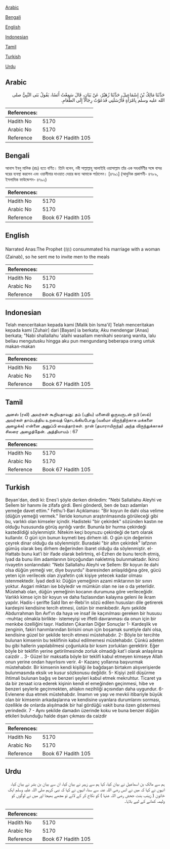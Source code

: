 [Arabic](#arabic)

[Bengali](#bengali)

[English](#english)

[Indonesian](#indonesian)

[Tamil](#tamil)

[Turkish](#turkish)

[Urdu](#urdu)

## Arabic


<div dir="rtl" lang="ar" style={{fontSize:'larger',backgroundColor:'#f8f9fa',padding:20}}>
حَدَّثَنَا مَالِكُ بْنُ إِسْمَاعِيلَ، حَدَّثَنَا زُهَيْرٌ، عَنْ بَيَانٍ، قَالَ سَمِعْتُ أَنَسًا، يَقُولُ بَنَى النَّبِيُّ صلى الله عليه وسلم بِامْرَأَةٍ فَأَرْسَلَنِي فَدَعَوْتُ رِجَالاً إِلَى الطَّعَامِ‏.‏
</div>
<div style={{backgroundColor:'#f8f9fa',padding:20, marginBottom: 10}}><table> <thead> <tr> <th>References:</th> <th></th> </tr> </thead> <tbody><tr><td>Hadith No</td><td>5170</td></tr><tr><td>Arabic No</td><td>5170</td></tr><tr><td>Reference</td><td>Book 67 Hadith 105</td></tr></tbody></table></div>

## Bengali


<div dir="ltr" lang="bn" style={{fontSize:'larger',backgroundColor:'#f8f9fa',padding:20}}>
আনাস ইবনু মালিক (রাঃ) হতে বর্ণিত। তিনি বলেন, নবী সাল্লাল্লাহু আলাইহি ওয়াসাল্লাম তাঁর এক সহধর্মিণীর সঙ্গে বাসর ঘরের ব্যবস্থা করলেন এবং ওয়ালীমার দাওয়াত দেয়ার জন্য আমাকে পাঠালেন। [৪৭৯১] (আধুনিক প্রকাশনী- ৪৭৮৯, ইসলামিক ফাউন্ডেশন- ৪৭৯২)
</div>
<div style={{backgroundColor:'#f8f9fa',padding:20, marginBottom: 10}}><table> <thead> <tr> <th>References:</th> <th></th> </tr> </thead> <tbody><tr><td>Hadith No</td><td>5170</td></tr><tr><td>Arabic No</td><td>5170</td></tr><tr><td>Reference</td><td>Book 67 Hadith 105</td></tr></tbody></table></div>

## English


<div dir="ltr" lang="en" style={{fontSize:'larger',backgroundColor:'#f8f9fa',padding:20}}>
Narrated Anas:The Prophet (ﷺ) consummated his marriage with a woman (Zainab), so he sent me to invite men to the meals
</div>
<div style={{backgroundColor:'#f8f9fa',padding:20, marginBottom: 10}}><table> <thead> <tr> <th>References:</th> <th></th> </tr> </thead> <tbody><tr><td>Hadith No</td><td>5170</td></tr><tr><td>Arabic No</td><td>5170</td></tr><tr><td>Reference</td><td>Book 67 Hadith 105</td></tr></tbody></table></div>

## Indonesian


<div dir="ltr" lang="id" style={{fontSize:'larger',backgroundColor:'#f8f9fa',padding:20}}>
Telah menceritakan kepada kami [Malik bin Isma'il] Telah menceritakan kepada kami [Zuhair] dari [Bayan] ia berkata; Aku mendengar [Anas] berkata; "Nabi shallallahu 'alaihi wasallam menikahi seorang wanita, lalu beliau mengutusku hingga aku pun mengundang beberapa orang untuk makan-makan
</div>
<div style={{backgroundColor:'#f8f9fa',padding:20, marginBottom: 10}}><table> <thead> <tr> <th>References:</th> <th></th> </tr> </thead> <tbody><tr><td>Hadith No</td><td>5170</td></tr><tr><td>Arabic No</td><td>5170</td></tr><tr><td>Reference</td><td>Book 67 Hadith 105</td></tr></tbody></table></div>

## Tamil


<div dir="ltr" lang="ta" style={{fontSize:'larger',backgroundColor:'#f8f9fa',padding:20}}>
அனஸ் (ரலி) அவர்கள் கூறியதாவது: தம் (புதிய) மனைவி ஒருவருடன் நபி (ஸல்) அவர்கள் தாம்பத்திய உறவைத் தொடங்கியபோது (வலீமா விருந்திற்காக மக்களை அழைக்க) என்னை அனுப்பி வைத்தார்கள். நான் (தயாராயிருந்த) அந்த விருந்துக்காகச் சிலரை அழைத்தேன். அத்தியாயம் : 67
</div>
<div style={{backgroundColor:'#f8f9fa',padding:20, marginBottom: 10}}><table> <thead> <tr> <th>References:</th> <th></th> </tr> </thead> <tbody><tr><td>Hadith No</td><td>5170</td></tr><tr><td>Arabic No</td><td>5170</td></tr><tr><td>Reference</td><td>Book 67 Hadith 105</td></tr></tbody></table></div>

## Turkish


<div dir="ltr" lang="tr" style={{fontSize:'larger',backgroundColor:'#f8f9fa',padding:20}}>
Beyan'dan, dedi ki: Enes'i şöyle derken dinledim: "Nebi Sallallahu Aleyhi ve Sellem bir hanımı ile zifafa girdi. Beni gönderdi, ben de bazı adamları yemeğe davet ettim." Fethu'l-Bari Açıklaması: "Bir koyun ile dahi olsa velime (düğün yemeği) vermek." İleride konunun araştırılmasında görüleceği gibi bu, varlıklı olan kimseler içindir. Hadisteki "bir çekirdek" sözünden kastın ne olduğu hususunda görüş ayrılığı vardır. Bununla bir hurma çekirdeği kastedildiği söylenmiştir. Nitekim keçi boynuzu çekirdeği de tartı olarak kullanılır. O güri için bunun kıymeti beş dirhem idi. O gün için değerinin çeyrek dinar olduğu da söylenmiştir. Buradaki "bir altın çekirdek" lafzının gümüş olarak beş dirhem değerinden ibaret olduğu da söylenmiştir. el-Hattabı bunu kat'i bir ifade olarak belirtmiş, el-Ezherı de bunu tercih etmiş, Iyad da bunu ilim adamlarının birçoğundan nakletmiş bulunmaktadır. İkinci rivayetin sonlarındaki: "Nebi Sallallahu Aleyhi ve Sellem: Bir koyun ile dahi olsa düğün yemeği ver, diye buyurdu" ibaresinden anlaşıldığına göre, gücü yeten için verilecek olan ziyafetin çok kişiye yetecek kadar olması istenmektedir. İyad dedi ki: Düğün yemeğinin azami miktarının bir sınırı yoktur. Asgari miktarı ise böyledir ve mümkün olan ne ise o da yeterlidir. Müstehab olan, düğün yemeğinin kocanın durumuna göre verileceğidir. Varlıklı kimse için bir koyun ve daha fazlasından kalayına geleni ile ikram yapılır. Hadis-i şerifte SaId İbn er-Rebi'in sözü edilen hususları dile getirerek kardeşini kendisine tercih etmesi, üstün bir menkıbedir. Aynı şekilde Abdurrahman İbn Avf'ın da haya ve insaf ile kaçınılması gereken bir hususu -muhtaç olmakla birlikte- istemeyişi ve iffetli davranması da onun için bir menkıbe özelliğini taşır. Hadisten Çıkarılan Diğer Sonuçlar 1- Kardeşlik ve zenginin, fakiri hanımlarından birisini onun için boşamak suretiyle dahi olsa, kendisine güzel bir şekilde tercih etmesi müstehabdır. 2- Böyle bir tercihte bulunan kimsenin bu teklifinin kabul edilmemesi müstehabdır. Çünkü adeten bu gibi hallerin yapılabilmesi çoğunlukla bir kısım zorlukları gerektirir. Eğer böyle bir teklifin yerine getirilmesinde zorluk olmadığı kat'i olarak anlaşılırsa caizdir .. 3- Güzel bir maksatla böyle bir teklifi kabul etmeyen kimseye Allah onun yerine ondan hayırlısını verir. 4- Kazanç yollarına başvurmak müstehabdır. Bir kimsenin kendi kişiliği ile bağdaşan birtakım alışverişierde bulunmasında eksik ve kusur sözkonusu değildir. 5- Kişiyi zelil düşürme ihtimali bulunan bağış ve benzeri şeyleri kabul etmek mekruhtur. Ticaret ya da bir zenaat icra ederek kişinin kendi el emeğinden geçinmesi, hibe ve benzeri şeylerle geçinmekten, ahlakın nezihliği açısından daha uygundur. 6- Evlenene dua etmek müstehabdır. İmamın ve yaşı ve mevkii itibariyle büyük olan bir kimsenin arkadaşlarına ve kendisine uyanlara durumlarını sorması, özellikle de onlarda alışılmadık bir hal gördüğü vakit buna özen göstermesi yerindedir. 7 - Aynı şekilde damadın üzerinde koku ve buna benzer düğün etkileri bulunduğu halde dışarı çıkması da caizdir
</div>
<div style={{backgroundColor:'#f8f9fa',padding:20, marginBottom: 10}}><table> <thead> <tr> <th>References:</th> <th></th> </tr> </thead> <tbody><tr><td>Hadith No</td><td>5170</td></tr><tr><td>Arabic No</td><td>5170</td></tr><tr><td>Reference</td><td>Book 67 Hadith 105</td></tr></tbody></table></div>

## Urdu


<div dir="rtl" lang="ur" style={{fontSize:'larger',backgroundColor:'#f8f9fa',padding:20}}>
ہم سے مالک بن اسماعیل نے بیان کیا، کہا ہم سے زہیر نے بیان کیا، ان سے بیان بن بشر نے بیان کیا، انہوں نے کہا کہ میں نے انس رضی اللہ عنہ سے سنا، انہوں نے کہا کہ نبی کریم صلی اللہ علیہ وسلم ایک خاتون ( زینب بنت جحش رضی اللہ عنہا ) کو نکاح کر کے لائے تو مجھے بھیجا اور میں نے لوگوں کو ولیمہ کھانے کے لیے بلایا۔
</div>
<div style={{backgroundColor:'#f8f9fa',padding:20, marginBottom: 10}}><table> <thead> <tr> <th>References:</th> <th></th> </tr> </thead> <tbody><tr><td>Hadith No</td><td>5170</td></tr><tr><td>Arabic No</td><td>5170</td></tr><tr><td>Reference</td><td>Book 67 Hadith 105</td></tr></tbody></table></div>